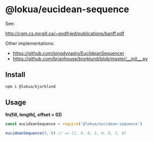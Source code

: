 # @lokua/eucidean-sequence

See:

http://cgm.cs.mcgill.ca/~godfried/publications/banff.pdf

Other implementations:

- https://github.com/pingdynasty/EuclideanSequencer
- https://github.com/brianhouse/bjorklund/blob/master/__init__.py

## Install

```sh
npm i @lokua/bjorklund
```

## Usage

**fn(fill, length[, offset = 0])**

```js
const eucideanSequence = require('@lokua/eucidean-sequence')

eucideanSequence(3, 8) // => [1, 0, 0, 1, 0, 0, 1, 0]
```
